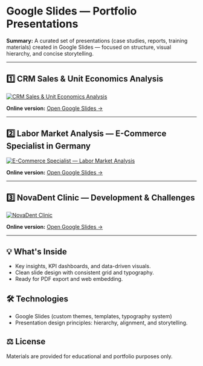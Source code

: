 # Google Slides — Portfolio Presentations

**Summary:** A curated set of presentations (case studies, reports, training materials) created in Google Slides — focused on structure, visual hierarchy, and concise storytelling.

---

## 1️⃣ CRM Sales & Unit Economics Analysis

[![CRM Sales & Unit Economics Analysis](./crmanalysis.png)](https://docs.google.com/presentation/d/1SH0w7UYw_HYKaKnhBr51evCfujKKjoSGeeqDeCDze8M/edit?usp=sharing)

**Online version:** [Open Google Slides →](https://docs.google.com/presentation/d/1SH0w7UYw_HYKaKnhBr51evCfujKKjoSGeeqDeCDze8M/edit?usp=sharing)

---

## 2️⃣ Labor Market Analysis — E-Commerce Specialist in Germany

[![E-Commerce Specialist — Labor Market Analysis](./e-commerce.png)](https://docs.google.com/presentation/d/1Q2AZzQwl4hU1IaXS3eB96c8rpLdnz2zKd3ZIF6h-KeM/edit?usp=sharing)

**Online version:** [Open Google Slides →](https://docs.google.com/presentation/d/1Q2AZzQwl4hU1IaXS3eB96c8rpLdnz2zKd3ZIF6h-KeM/edit?usp=sharing)

---

## 3️⃣ NovaDent Clinic — Development & Challenges

[![NovaDent Clinic](./Dental%20Clinic.png)](https://docs.google.com/presentation/d/1x4QbJHiac2UlCR8AsrkFj8n_tV9ldvlRQwJjcohxBlI/edit?usp=sharing)

**Online version:** [Open Google Slides →](https://docs.google.com/presentation/d/1x4QbJHiac2UlCR8AsrkFj8n_tV9ldvlRQwJjcohxBlI/edit?usp=sharing)

---

## 💡 What's Inside
- Key insights, KPI dashboards, and data-driven visuals.
- Clean slide design with consistent grid and typography.
- Ready for PDF export and web embedding.

## 🛠️ Technologies
- Google Slides (custom themes, templates, typography system)
- Presentation design principles: hierarchy, alignment, and storytelling.

## ⚖️ License
Materials are provided for educational and portfolio purposes only.
